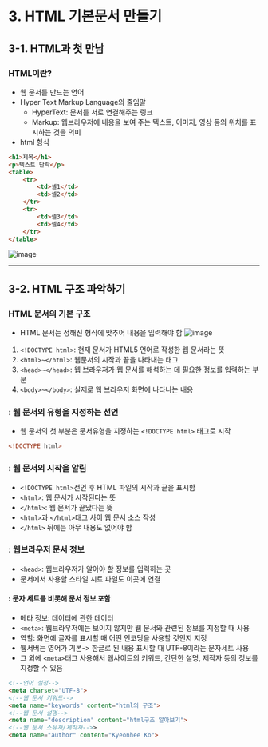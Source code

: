 # 3. HTML 기본문서 만들기
## 3-1. HTML과 첫 만남
### HTML이란?
* 웹 문서를 만드는 언어
* Hyper Text Markup Language의 줄임말
    * HyperText: 문서를 서로 연결해주는 링크
    * Markup: 웹브라우저에 내용을 보여 주는 텍스트, 이미지, 영상 등의 위치를 표시하는 것을 의미
* html 형식
```html
<h1>제목</h1>
<p>텍스트 단락</p>
<table>
    <tr>
        <td>셀1</td>
        <td>셀2</td>
    </tr>
    <tr>
        <td>셀3</td>
        <td>셀4</td>
    </tr>
</table>

```
![image](https://github.com/qlkdkd/2-winter/assets/71871927/a4fada3f-fee1-4c0e-8f99-0401f98b8b03)

---

## 3-2. HTML 구조 파악하기
### HTML 문서의 기본 구조
* HTML 문서는 정해진 형식에 맞추어 내용을 입력해야 함
![image](https://github.com/qlkdkd/2-winter/assets/71871927/796a3206-bfda-412e-bdd2-3f4dd7f400bf)
1. `<!DOCTYPE html>`: 현재 문서가 HTML5 언어로 작성한 웹 문서라는 뜻
2. `<html>~</html>`: 웹문서의 시작과 끝을 나타내는 태그
3. `<head>~</head>`: 웹 브라우저가 웹 문서를 해석하는 데 필요한 정보를 입력하는 부분
4. `<body>~</body>`: 실제로 웹 브라우저 화면에 나타나는 내용

### <!DOCTYPE html>: 웹 문서의 유형을 지정하는 선언
* 웹 문서의 첫 부분은 문서유형을 지정하는 `<!DOCTYPE html>` 태그로 시작
```html
<!DOCTYPE html>
```

### <html>: 웹 문서의 시작을 알림
* `<!DOCTYPE html>`선언 후 HTML 파일의 시작과 끝을 표시함
* `<html>`: 웹 문서가 시작된다는 뜻
* `</html>`: 웹 문서가 끝났다는 뜻
* `<html>`과 `</html>`태그 사이 웹 문서 소스 작성
* `</html>` 뒤에는 아무 내용도 없어야 함

### <head>: 웹브라우저 문서 정보
* `<head>`: 웹브라우저가 알아야 할 정보를 입력하는 곳
* 문서에서 사용할 스타일 시트 파일도 이곳에 연결
#### <meta>: 문자 세트를 비롯해 문서 정보 포함
* 메타 정보: 데이터에 관한 데이터
* `<meta>`: 웹브라우저에는 보이지 않지만 웹 문서와 관련된 정보를 지정할 때 사용
* 역할: 화면에 글자를 표시할 때 어떤 인코딩을 사용할 것인지 지정
* 웹서버는 영어가 기본-> 한글로 된 내용 표시할 때 UTF-8이라는 문자세트 사용
* 그 외에 `<meta>`태그 사용해서 웹사이트의 키워드, 간단한 설명, 제작자 등의 정보를 지정할 수 있음
```html
<!--언어 설정-->
<meta charset="UTF-8">
<!--웹 문서 키워드-->
<meta name="keywords" content="html의 구조">
<!--웹 문서 설명-->
<meta name="description" content="html구조 알아보기">
<!--웹 문서 소유자/제작자-->>
<meta name="author" content="Kyeonhee Ko">
```

### <title>: 문서 제목
```html
<title>HTML 기본 문서</title>
```
![image](https://github.com/qlkdkd/2-winter/assets/71871927/72c659c8-c412-49cc-bfa1-d139b59af9ee)

### <body>: 웹 브라우저 내용 표시
* `<body>`와 `</body>`사이에 웹 브라우저에 표시할 내용 입력
* HTML태그는 대부분 body 태그 안에서 사용
```html
<body>
    <h1>
        프론트엔드 웹 개발
    </h1>
    <p>html</p>
    <p>css</p>
    <p>javascript</p>
</body>
```
![image](https://github.com/qlkdkd/2-winter/assets/71871927/82c6fcbb-3310-4df6-b86b-9da15e8e2fd0)

---

## [3-3. HTML 파일 만들기]()
![image](https://github.com/qlkdkd/2-winter/assets/71871927/cdf7b4cd-161f-4d0b-b889-7bd01794063e)
### [html 기본구조 자동으로 만들기]()
![image](https://github.com/qlkdkd/2-winter/assets/71871927/cd711b6e-d9e1-48b7-afe2-4042119e318c)
